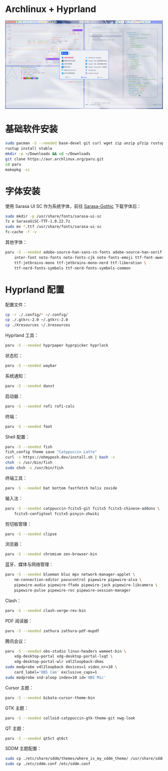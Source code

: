 # Archlinux + Hyprland

![preview.png](./assets/preview.png)

# 基础软件安装

```bash
sudo pacman -S --needed base-devel git curl wget zip unzip p7zip rustup
rustup install stable
mkdir -p ~/Downloads && cd ~/Downloads
git clone https://aur.archlinux.org/paru.git
cd paru
makepkg -si
```

# 字体安装

使用 Sarasa UI SC 作为系统字体，前往 [Sarasa-Gothic](https://github.com/be5invis/Sarasa-Gothic) 下载字体后：

```bash
sudo mkdir -p /usr/share/fonts/sarasa-ui-sc
7z e SarasaUiSC-TTF-1.0.22.7z
sudo mv *.ttf /usr/share/fonts/sarasa-ui-sc
fc-cache -f -v
```

其他字体：

```bash
paru -S --needed adobe-source-han-sans-cn-fonts adobe-source-han-serif-cn-fonts \
    inter-font noto-fonts noto-fonts-cjk noto-fonts-emoji ttf-font-awesome \
    ttf-jetbrains-mono ttf-jetbrains-mono-nerd ttf-liberation \
    ttf-nerd-fonts-symbols ttf-nerd-fonts-symbols-common
```

# Hyprland 配置

配置文件：

```bash
cp -r ./.config/* ~/.config/
cp ./.gtkrc-2.0 ~/.gtkrc-2.0
cp ./Xresources ~/.Xresources
```

Hyprland 工具：

```bash
paru -S --needed hyprpaper hyprpicker hyprlock
```

状态栏：

```bash
paru -S --needed waybar
```

系统通知：

```bash
paru -S --needed dunst
```

启动器：

```bash
paru -S --needed rofi rofi-calc
```

终端：

```bash
paru -S --needed foot
```

Shell 配置：

```bash
paru -S --needed fish
fish_config theme save "Catppuccin Latte"
curl -s https://ohmyposh.dev/install.sh | bash -s
chsh -s /usr/bin/fish
sudo chsh -s /usr/bin/fish
```

终端工具：

```bash
paru -S --needed bat bottom fastfetch helix zoxide
```

输入法：

```bash
paru -S --needed catppuccin-fcitx5-git fcitx5 fcitx5-chinese-addons \
    fcitx5-configtool fcitx5-pinyin-zhwiki
```

剪切板管理：

```bash
paru -S --needed clipse
```

浏览器：

```bash
paru -S --needed chromium zen-browser-bin
```

蓝牙、媒体与网络管理：

```bash
paru -S --needed blueman bluz mpv network-manager-applet \
    nm-connection-editor pavucontrol pipewire pipewire-alsa \
    pipewire-audio pipewire-ffado pipewire-jack pipewire-libcamera \
    pipewire-pulse pipewire-roc pipewire-session-manager
```

Clash：

```bash
paru -S --needed clash-verge-rev-bin
```

PDF 阅读器：

```bash
paru -S --needed zathura zathura-pdf-mupdf
```

腾讯会议：

```bash
paru -S --needed obs-studio linux-headers wemeet-bin \
    xdg-desktop-portal xdg-desktop-portal-lxqt \
    xdg-desktop-portal-wlr v4l2loopback-dkms
sudo modprobe v4l2loopback devices=1 video_nr=10 \
    card_label='OBS Cam' exclusive_caps=1
sudo modprobe snd-aloop index=10 id='OBS Mic'
```

Cursor 主题：

```bash
paru -S --needed bibata-cursor-theme-bin
```

GTK 主题：

```bash
paru -S --needed colloid-catppuccin-gtk-theme-git nwg-look
```

QT 主题：

```bash
paru -S --needed qt5ct qt6ct
```

SDDM 主题配置：

```bash
sudo cp ./etc/share/sddm/themes/where_is_my_sddm_theme/ /usr/share/sddm/themes/
sudo cp ./etc/sddm.conf /etc/sddm.conf
```
